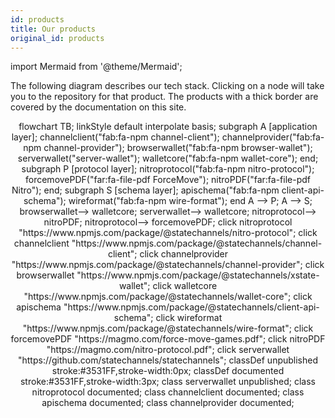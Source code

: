 ```yaml
---
id: products
title: Our products
original_id: products
---
```


import Mermaid from '@theme/Mermaid';

The following diagram describes our tech stack. Clicking on a node will take you to the repository for that product. The products with a thick border are covered by the documentation on this site.

<div class="mermaid" align="center">
flowchart TB;
linkStyle default interpolate basis;
subgraph A [application layer];
    channelclient("fab:fa-npm channel-client");
    channelprovider("fab:fa-npm channel-provider");
    browserwallet("fab:fa-npm browser-wallet");
    serverwallet("server-wallet");
    walletcore("fab:fa-npm wallet-core");
end;
subgraph P [protocol layer];
    nitroprotocol("fab:fa-npm nitro-protocol");
    forcemovePDF("far:fa-file-pdf ForceMove");
    nitroPDF("far:fa-file-pdf Nitro");
end;
subgraph S [schema layer];
    apischema("fab:fa-npm client-api-schema");
    wireformat("fab:fa-npm wire-format");
end
A --> P;
A --> S;
browserwallet--> walletcore;
serverwallet--> walletcore;
nitroprotocol--> nitroPDF;
nitroprotocol--> forcemovePDF;
click nitroprotocol "https://www.npmjs.com/package/@statechannels/nitro-protocol";
click channelclient "https://www.npmjs.com/package/@statechannels/channel-client";
click channelprovider "https://www.npmjs.com/package/@statechannels/channel-provider";
click browserwallet "https://www.npmjs.com/package/@statechannels/xstate-wallet";
click walletcore "https://www.npmjs.com/package/@statechannels/wallet-core";
click apischema "https://www.npmjs.com/package/@statechannels/client-api-schema";
click wireformat "https://www.npmjs.com/package/@statechannels/wire-format";
click forcemovePDF "https://magmo.com/force-move-games.pdf";
click nitroPDF "https://magmo.com/nitro-protocol.pdf";
click serverwallet "https://github.com/statechannels/statechannels";
classDef unpublished stroke:#3531FF,stroke-width:0px;
classDef documented stroke:#3531FF,stroke-width:3px;
class serverwallet unpublished;
class nitroprotocol documented;
class channelclient documented;
class apischema documented;
class channelprovider documented;
</div>
